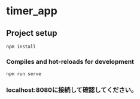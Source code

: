 # timer_app

## Project setup
```
npm install
```

### Compiles and hot-reloads for development
```
npm run serve
```

### localhost:8080に接続して確認してください。

